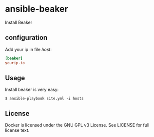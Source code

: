 ansible-beaker
==============

Install Beaker

configuration
-------------

Add your ip in file *host*:

```ini
[beaker]
yourip.io
```

Usage
-----

Install beaker is very easy:

```console
$ ansible-playbook site.yml -i hosts
```

License
-------

Docker is licensed under the GNU GPL v3 License. See LICENSE for full license text.
